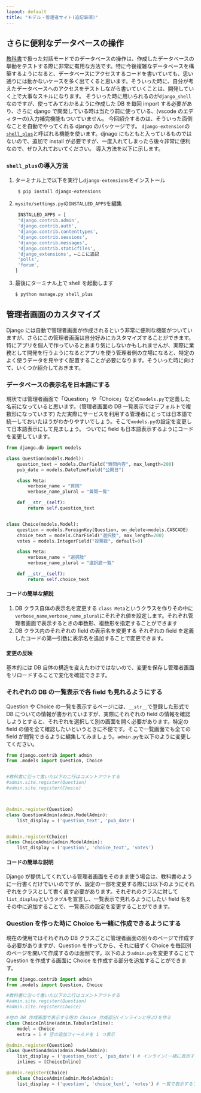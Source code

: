 ```yaml
---
layout: default
title: "モデル・管理者サイト(追記事項)"
---
```


## さらに便利なデータベースの操作

[教科書](https://be-engineer.tech/docs/regular/webapp-basic-1/basic-django-polls/model-and-admin-site.html#:~:text=%E3%82%92%E5%AE%9F%E8%A1%8C%E3%81%99%E3%82%8B%E3%80%82-,%E3%83%87%E3%83%BC%E3%82%BF%E3%83%99%E3%83%BC%E3%82%B9%E3%82%92%E6%93%8D%E4%BD%9C%E3%81%97%E3%81%A6%E3%81%BF%E3%82%8B,-%EF%83%81)で扱った対話モードでのデータベースの操作は、作成したデータベースの挙動をテストする際に非常に有用な方法です。特に今後複雑なデータベースを構築するようになると、データベースにアクセスするコードを書いていても、思い通りには動かないケースを多く出てくると思います。そういった時に、自分が考えたデータベースへのアクセスをテストしながら書いていくことは、開発していく上で大事なスキルになります。
そういった時に用いられるのが`django_shell`なのですが、使ってみてわかるように作成した DB を毎回 import する必要があり、さらに django で開発している時は当たり前に使っている、(vscode のエディターの)入力補完機能もついていません。
今回紹介するのは、そういった面倒なことを自動でやってくれる django のパッケージです。
`django-extension`の[`shell_plus`](https://django-extensions.readthedocs.io/en/latest/shell_plus.html)と呼ばれる機能を使います。djnago にもともと入っているものではないので、追加で install が必要ですが、一度入れてしまったら後々非常に便利なので、ぜひ入れておいてください。
導入方法を以下に示します。

### `shell_plus`の導入方法

1. ターミナル上で以下を実行し`django-extensions`をインストール
   ```bash
    $ pip install django-extensions
   ```
2. `mysite/settings.py`の`INSTALLED_APPS`を編集
   ```python
    INSTALLED_APPS = [
    'django.contrib.admin',
    'django.contrib.auth',
    'django.contrib.contenttypes',
    'django.contrib.sessions',
    'django.contrib.messages',
    'django.contrib.staticfiles',
    'django_extensions', ←ここに追記
    'polls',
    'forum',
   ]
   ```
3. 最後にターミナル上で shell を起動します
   ```bash
   $ python manage.py shell_plus
   ```

## 管理者画面のカスタマイズ

Django には自動で管理者画面が作成されるという非常に便利な機能がついていますが、さらにこの管理者画面は自分好みにカスタマイズすることができます。特にアプリを個人で作っているとあまり気にしないかもしれませんが、実際に業務として開発を行うようになるとアプリを使う管理者側の立場になると、特定のよく使うデータを見やすく配置することが必要になります。そういった時に向けて、いくつか紹介しておきます。

### データベースの表示名を日本語にする

現状では管理者画面で「Question」や「Choice」などの`models.py`で定義した名前になっていると思います。（管理者画面の DB 一覧表示ではデフォルトで複数形になっています)
ただ実際にサービスを利用する管理者にとっては日本語で統一しておいたほうがわかりやすいでしょう。そこで`models.py`の設定を変更して日本語表示にして見ましょう。
ついでに field も日本語表示するようにコードを変更しています。

```python
from django.db import models

class Question(models.Model):
    question_text = models.CharField("質問内容", max_length=200)
    pub_date = models.DateTimeField("公開日")

    class Meta:
        verbose_name = "質問"
        verbose_name_plural = "質問一覧"

    def __str__(self):
        return self.question_text


class Choice(models.Model):
    question = models.ForeignKey(Question, on_delete=models.CASCADE)
    choice_text = models.CharField("選択肢", max_length=200)
    votes = models.IntegerField("投票数", default=0)

    class Meta:
        verbose_name = "選択肢"
        verbose_name_plural = "選択肢一覧"

    def __str__(self):
        return self.choice_text
```

#### コードの簡単な解説

1. DB クラス自体の表示名を変更する
   `class Meta`というクラスを作りその中に`verbose_name`,`verbose_name_plural`にそれぞれ値を設定します。それぞれ管理者画面で表示するときの単数形、複数形を指定することができます
1. DB クラス内のそれぞれの field の表示名を変更する
   それぞれの field を定義したコードの第一引数に表示名を追加することで変更できます。

#### 変更の反映

基本的には DB 自体の構造を変えたわけではないので、変更を保存し管理者画面をリロードすることで変化を確認できます。

### それぞれの DB の一覧表示で各 field も見れるようにする

Question や Choice の一覧を表示するページには、`__str__`で登録した形式で DB についての情報が書かれていますが、実際にそれぞれの field の情報を確認しようとすると、それぞれを選択して別の画面を開く必要があります。特定の field の値を全て確認したいというときに不便です。そこで一覧画面でも全ての field が閲覧できるように編集してみましょう。`admin.py`を以下のように変更してください。

```python
from django.contrib import admin
from .models import Question, Choice


#教科書に沿って書いた以下の二行はコメントアウトする
#admin.site.register(Question)
#admin.site.register(Choice)



@admin.register(Question)
class QuestionAdmin(admin.ModelAdmin):
    list_display = ('question_text', 'pub_date')


@admin.register(Choice)
class ChoiceAdmin(admin.ModelAdmin):
    list_display = ('question', 'choice_text', 'votes')
```

#### コードの簡単な説明

Django が提供してくれている管理者画面をそのまま使う場合は、教科書のように一行書くだけでいいのですが、設定の一部を変更する際には以下のようにそれぞれをクラスとして書く直す必要があります。それぞれのクラスに対して`list_display`という`タプル`を宣言し、一覧表示で見れるようにしたい field 名をその中に追加することで、一覧表示の設定を変更することができます。

### Question を作った時に Choice も一緒に作成できるようにする

現在の使用ではそれぞれの DB クラスごとに管理者画面の別々のページで作成する必要がありますが、Question を作ってから、それに紐ずく Choice を毎回別のページを開いて作成するのは面倒です。以下のよう`admin.py`を変更することで Question を作成する画面に Choice を作成する部分を追加することができます。

```python
from django.contrib import admin
from .models import Question, Choice

#教科書に沿って書いた以下の二行はコメントアウトする
#admin.site.register(Question)
#admin.site.register(Choice)

#他の DB 作成画面で表示する用の Choice 作成部分(インラインと呼ぶ)を作る
class ChoiceInline(admin.TabularInline):
    model = Choice
    extra = 1 # 空の追加フィールドを 1 つ表示

@admin.register(Question)
class QuestionAdmin(admin.ModelAdmin):
    list_display = ('question_text', 'pub_date') # インライン(一緒に表示する部分)として登録
    inlines = [ChoiceInline]

@admin.register(Choice)
    class ChoiceAdmin(admin.ModelAdmin):
    list_display = ('question', 'choice_text', 'votes') # 一覧で表示するフィールド

```
